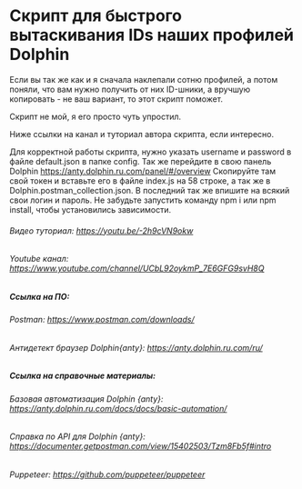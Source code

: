 # Скрипт для быстрого вытаскивания IDs наших профилей Dolphin

Если вы так же как и я сначала наклепали сотню профилей, а потом поняли, что вам нужно получить от них ID-шники, а вручшую копировать - не ваш вариант, то этот скрипт поможет.

Скрипт не мой, я его просто чуть упростил.

Ниже ссылки на канал и туториал автора скрипта, если интересно.

Для корректной работы скрипта, нужно указать username и password в файле default.json в папке config. 
Так же перейдите в свою панель Dolphin https://anty.dolphin.ru.com/panel/#/overview Скопируйте там свой токен и вставьте его в файле index.js на 58 строке, а так же в Dolphin.postman_collection.json. В последний так же впишите на всякий свои логин и пароль.
Не забудьте запустить команду npm i или npm install, чтобы установились зависимости. 


###### Видео туториал: https://youtu.be/-2h9cVN9okw
###### Youtube канал: https://www.youtube.com/channel/UCbL92oykmP_7E6GFG9svH8Q

##### Ссылка на ПО:
###### Postman: https://www.postman.com/downloads/
###### Антидетект браузер Dolphin{anty}: https://anty.dolphin.ru.com/ru/

##### Ссылка на справочные материалы:
###### Базовая автоматизация Dolphin {anty}: https://anty.dolphin.ru.com/docs/docs/basic-automation/
###### Справка по API для Dolphin {anty}: https://documenter.getpostman.com/view/15402503/Tzm8Fb5f#intro
###### Puppeteer: https://github.com/puppeteer/puppeteer
